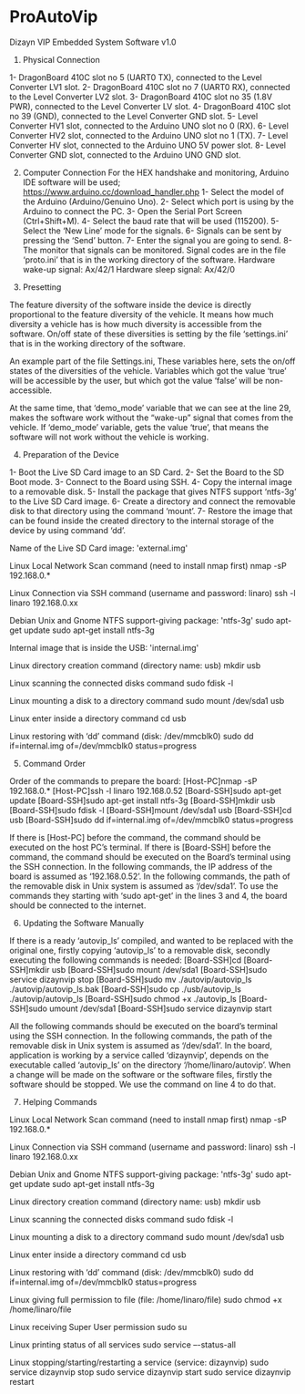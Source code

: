 # ProAutoVip
Dizayn VIP Embedded System Software v1.0

1. Physical Connection

1- DragonBoard 410C slot no 5 (UART0 TX), connected to the Level Converter LV1 slot.
2- DragonBoard 410C slot no 7 (UART0 RX), connected to the Level Converter LV2 slot. 
3- DragonBoard 410C slot no 35 (1.8V PWR), connected to the Level Converter LV slot.
4- DragonBoard 410C slot no 39 (GND), connected to the Level Converter GND slot.
5- Level Converter HV1 slot, connected to the Arduino UNO slot no 0 (RX).
6- Level Converter HV2 slot, connected to the Arduino UNO slot no 1 (TX).
7- Level Converter HV slot, connected to the Arduino UNO 5V power slot.
8- Level Converter GND slot, connected to the Arduino UNO GND slot.


2. Computer Connection
For the HEX handshake and monitoring, Arduino IDE software will be used;
https://www.arduino.cc/download_handler.php
1- Select the model of the Arduino (Arduino/Genuino Uno).
2- Select which port is using by the Arduino to connect the PC.
3- Open the Serial Port Screen (Ctrl+Shift+M).
4- Select the baud rate that will be used (115200).
5- Select the ‘New Line’ mode for the signals.
6- Signals can be sent by pressing the ‘Send’ button.
7- Enter the signal you are going to send.
8- The monitor that signals can be monitored.
Signal codes are in the file ‘proto.ini’ that is in the working directory of the software.
Hardware wake-up signal: Ax/42/1
Hardware sleep signal: Ax/42/0

3. Presetting

The feature diversity of the software inside the device is directly proportional to the feature diversity of the vehicle. It means how much diversity a vehicle has is how much diversity is accessible from the software. On/off state of these diversities is setting by the file ‘settings.ini’ that is in the working directory of the software.

An example part of the file Settings.ini,
These variables here, sets the on/off states of the diversities of the vehicle. Variables which got the value ‘true’ will be accessible by the user, but which got the value ‘false’ will be non-accessible.

At the same time, that ‘demo_mode’ variable that we can see at the line 29, makes the software work without the “wake-up” signal that comes from the vehicle. If ‘demo_mode’ variable, gets the value ‘true’, that means the software will not work without the vehicle is working.

4. Preparation of the Device

1- Boot the Live SD Card image to an SD Card.
2- Set the Board to the SD Boot mode.
3- Connect to the Board using SSH.
4- Copy the internal image to a removable disk.
5- Install the package that gives NTFS support ‘ntfs-3g’ to the Live SD Card image.
6- Create a directory and connect the removable disk to that directory using the command ‘mount’.
7- Restore the image that can be found inside the created directory to the internal storage of the device by using command ‘dd’.

Name of the Live SD Card image: 'external.img'

Linux Local Network Scan command (need to install nmap first)
nmap -sP 192.168.0.*

Linux Connection via SSH command (username and password: linaro)
ssh -l linaro 192.168.0.xx

Debian Unix and Gnome NTFS support-giving package: 'ntfs-3g'
sudo apt-get update
sudo apt-get install ntfs-3g

Internal image that is inside the USB: 'internal.img'

Linux directory creation command (directory name: usb)
mkdir usb

Linux scanning the connected disks command
sudo fdisk -l

Linux mounting a disk to a directory command
sudo mount /dev/sda1 usb

Linux enter inside a directory command
cd usb

Linux restoring with ‘dd’ command (disk: /dev/mmcblk0)
sudo dd if=internal.img of=/dev/mmcblk0 status=progress



5. Command Order

Order of the commands to prepare the board:
[Host-PC]nmap -sP 192.168.0.*
[Host-PC]ssh -l linaro 192.168.0.52
[Board-SSH]sudo apt-get update
[Board-SSH]sudo apt-get install ntfs-3g
[Board-SSH]mkdir usb
[Board-SSH]sudo fdisk -l
[Board-SSH]mount /dev/sda1 usb
[Board-SSH]cd usb
[Board-SSH]sudo dd if=internal.img of=/dev/mmcblk0 status=progress

If there is [Host-PC] before the command, the command should be executed on the host PC’s terminal.
If there is [Board-SSH] before the command, the command should be executed on the Board’s terminal using the SSH connection.
In the following commands, the IP address of the board is assumed as ‘192.168.0.52’.
In the following commands, the path of the removable disk in Unix system is assumed as ‘/dev/sda1’.
To use the commands they starting with ‘sudo apt-get’ in the lines 3 and 4, the board should be connected to the internet. 

6. Updating the Software Manually

If there is a ready ‘autovip_ls’ compiled, and wanted to be replaced with the original one, firstly copying ‘autovip_ls’ to a removable disk, secondly executing the following commands is needed:
[Board-SSH]cd
[Board-SSH]mkdir usb
[Board-SSH]sudo mount /dev/sda1
[Board-SSH]sudo service dizaynvip stop
[Board-SSH]sudo mv ./autovip/autovip_ls ./autovip/autovip_ls.bak
[Board-SSH]sudo cp ./usb/autovip_ls ./autovip/autovip_ls
[Board-SSH]sudo chmod +x ./autovip_ls
[Board-SSH]sudo umount /dev/sda1
[Board-SSH]sudo service dizaynvip start

All the following commands should be executed on the board’s terminal using the SSH connection.
In the following commands, the path of the removable disk in Unix system is assumed as ‘/dev/sda1’.
In the board, application is working by a service called ‘dizaynvip’, depends on the executable called ‘autovip_ls’ on the directory ‘/home/linaro/autovip’.
When a change will be made on the software or the software files, firstly the software should be stopped. We use the command on line 4 to do that.

7. Helping Commands

Linux Local Network Scan command (need to install nmap first)
nmap -sP 192.168.0.*

Linux Connection via SSH command (username and password: linaro)
ssh -l linaro 192.168.0.xx

Debian Unix and Gnome NTFS support-giving package: 'ntfs-3g'
sudo apt-get update
sudo apt-get install ntfs-3g

Linux directory creation command (directory name: usb)
mkdir usb

Linux scanning the connected disks command
sudo fdisk -l

Linux mounting a disk to a directory command
sudo mount /dev/sda1 usb

Linux enter inside a directory command
cd usb

Linux restoring with ‘dd’ command (disk: /dev/mmcblk0)
sudo dd if=internal.img of=/dev/mmcblk0 status=progress

Linux giving full permission to file (file: /home/linaro/file)
	sudo chmod +x /home/linaro/file

Linux receiving Super User permission
	sudo su

Linux printing status of all services
	sudo service –-status-all

Linux stopping/starting/restarting a service (service: dizaynvip)
	sudo service dizaynvip stop
	sudo service dizaynvip start
	sudo service dizaynvip restart

